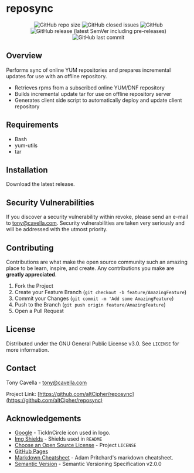 <!-- PROJECT LOGO -->
# reposync

<!-- PROJECT SHIELDS -->
<p align="center">
  <img alt="GitHub repo size" src="https://img.shields.io/github/repo-size/altCipher/reposync?style=flat-square">
  <img alt="GitHub closed issues" src="https://img.shields.io/github/issues-closed/altCipher/reposync?style=flat-square">
  <img alt="GitHub" src="https://img.shields.io/github/license/altCipher/reposync?style=flat-square">
  <img alt="GitHub release (latest SemVer including pre-releases)" src="https://img.shields.io/github/v/release/altCipher/reposync?include_prereleases&style=flat-square">
  <img alt="GitHub last commit" src="https://img.shields.io/github/last-commit/altCipher/reposync">
</p>

## Overview

Performs sync of online YUM repositories and prepares incremental updates for use with an offline repository.

- Retrieves rpms from a subscribed online YUM/DNF repository
- Builds incremental update tar for use on offline repository server
- Generates client side script to automatically deploy and update client repository

## Requirements
- Bash
- yum-utils
- tar

## Installation

Download the latest release.

## Security Vulnerabilities

If you discover a security vulnerability within revoke, please send an e-mail to [tony@cavella.com](mailto:tony@cavella.com?Revoke%20Security%20Vulnerability). Security vulnerabilities are taken very seriously and will be addressed with the utmost priority.

## Contributing

Contributions are what make the open source community such an amazing place to be learn, inspire, and create. Any contributions you make are **greatly appreciated**.

1. Fork the Project
2. Create your Feature Branch (`git checkout -b feature/AmazingFeature`)
3. Commit your Changes (`git commit -m 'Add some AmazingFeature`)
4. Push to the Branch (`git push origin feature/AmazingFeature`)
5. Open a Pull Request

## License

Distributed under the GNU General Public License v3.0. See `LICENSE` for more information.

## Contact

Tony Cavella - tony@cavella.com

Project Link: [https://github.com/altCipher/reposync](https://github.com/altCipher/reposync)

<!-- ACKNOWLEDGEMENTS -->
## Acknowledgements
* [Google](https://www.flaticon.com/authors/google) - TickInCircle icon used in logo.
* [Img Shields](https://shields.io) - Shields used in `README`
* [Choose an Open Source License](https://choosealicense.com) - Project `LICENSE`
* [GitHub Pages](https://pages.github.com)
* [Markdown Cheatsheet](https://github.com/adam-p/markdown-here/wiki/Markdown-Cheatsheet) - Adam Pritchard's markdown cheatsheet.
* [Semantic Version](https://semver.org) - Semantic Versioning Specification v2.0.0
